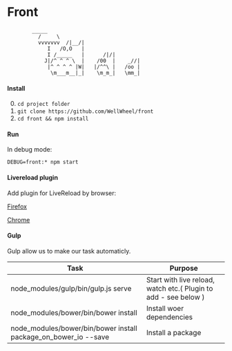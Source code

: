 # Front

>
	        _____
              /     \
              vvvvvvv  /|__/|
                 I   /O,O   |
                 I /_____   |      /|/|
                J|/^ ^ ^ \  |    /00  |    _//|
                 |^ ^ ^ ^ |W|   |/^^\ |   /oo |
                  \m___m__|_|    \m_m_|   \mm_|

#### Install

0. `cd project folder`
1. `git clone https://github.com/WellWheel/front`
2. `cd front && npm install`

#### Run

In debug mode: 

`DEBUG=front:* npm start`

#### Livereload plugin

Add plugin for LiveReload by browser: 

[Firefox](https://addons.mozilla.org/fr/firefox/addon/livereload/)

[Chrome](https://chrome.google.com/webstore/detail/livereload/jnihajbhpnppcggbcgedagnkighmdlei/related)

#### Gulp

Gulp allow us to make our task automaticly.

|Task                                 |Purpose					                                            |
|--                   				  |--  						                                            |   
|node_modules/gulp/bin/gulp.js serve  | Start with live reload, watch etc.( Plugin to add - see below )     |
|node_modules/bower/bin/bower install | Install woer dependencies                                           |
|node_modules/bower/bin/bower install  package_on_bower_io --save | Install a package                         | dependencies                                           |
